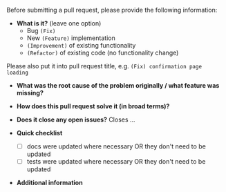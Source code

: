 Before submitting a pull request, please provide the following information:

- **What is it?** (leave one option)
    * Bug `(Fix)`
    * New `(Feature)` implementation
    * `(Improvement)` of existing functionality
    * `(Refactor)` of existing code (no functionality change)

Please also put it into pull request title, e.g. `(Fix) confirmation page loading`

- **What was the root cause of the problem originally / what feature was missing?**


- **How does this pull request solve it (in broad terms)?**


- **Does it close any open issues?**
Closes ...


- **Quick checklist**
    - [ ] docs were updated where necessary OR they don't need to be updated
    - [ ] tests were updated where necessary OR they don't need to be updated

- **Additional information**

